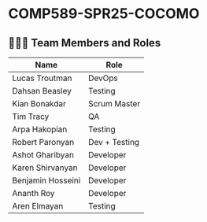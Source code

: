 # COMP589-SPR25-COCOMO

## 🧑‍🤝‍🧑 Team Members and Roles

| Name               | Role          |
|--------------------|---------------|
| Lucas Troutman     | DevOps        |
| Dahsan Beasley     | Testing       |
| Kian Bonakdar      | Scrum Master  |
| Tim Tracy          | QA            |
| Arpa Hakopian      | Testing       |
| Robert Paronyan    | Dev + Testing |
| Ashot Gharibyan    | Developer     |
| Karen Shirvanyan   | Developer     |
| Benjamin Hosseini  | Developer     |
| Ananth Roy         | Developer     |
| Aren Elmayan       | Testing       |

